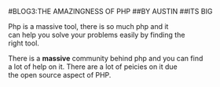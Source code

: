 #BLOG3:THE AMAZINGNESS OF PHP
##BY AUSTIN
##ITS BIG

Php is a massive tool, there is so much php and it  
can help you solve your problems easily by finding the  
right tool.<Even though i never used it ><and i know nothing about it>  

There is a **massive** community behind php and you can find  
a lot of help on it. There are a lot of peicies on it due  
the open source aspect of PHP.<even though everything else is also open source>  

